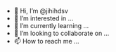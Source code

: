 - 👋 Hi, I’m @jihihdsv
- 👀 I’m interested in ...
- 🌱 I’m currently learning ...
- 💞️ I’m looking to collaborate on ...
- 📫 How to reach me ...

<!---
jihihdsv/jihihdsv is a ✨ special ✨ repository because its `README.md` (this file) appears on your GitHub profile.
You can click the Preview link to take a look at your changes.
--->
